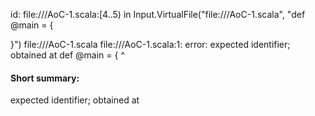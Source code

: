 id: file://<WORKSPACE>/AoC-1.scala:[4..5) in Input.VirtualFile("file://<WORKSPACE>/AoC-1.scala", "def @main = {
    
}")
file://<WORKSPACE>/AoC-1.scala
file://<WORKSPACE>/AoC-1.scala:1: error: expected identifier; obtained at
def @main = {
    ^
#### Short summary: 

expected identifier; obtained at
